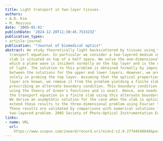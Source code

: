 ```yaml
---
title: Light transport in two-layer tissues.
authors:
- A.D. Kim
- M. Moscoso
date: '2005-01-01'
publishDate: '2024-12-20T11:30:45.753323Z'
publication_types:
- article-journal
publication: '*Journal of biomedical optics*'
abstract: We study theoretically light backscattered by tissues using the radiative
  transport equation. In particular we consider a two-layered medium in which a finite
  slab is situated on top of a half space. We solve the one-dimensional problem in
  which a plane wave is incident normally on the top layer and is the only source
  of light. The solution to this problem is obtained formally by imposing continuity
  between the solutions for the upper and lower layers. However, we are interested
  solely in probing the top layer. Assuming that the optical properties in the lower
  layer are known, we remove it from the problem yielding a finite slab problem by
  prescribing an alternate boundary condition. This boundary condition is derived
  using the theory of Green's functions and is exact. Hence, one needs only to solve
  the transport equation in a finite slab using this alternate boundary condition.
  We derive an asymptotic solution for the case when the slab is optically thin. We
  extend these results to the three-dimensional problem using Fourier transforms.
  These results are validated by comparisons with numerical solutions for the entire
  two-layered problem. 2005 Society of Photo-Optical Instrumentation Engineers.
links:
- name: URL
  url: 
    https://www.scopus.com/inward/record.uri?eid=2-s2.0-27744548648&partnerID=40&md5=5d94b0bd5bd440880f146ce0d28dbf5b
---
```

